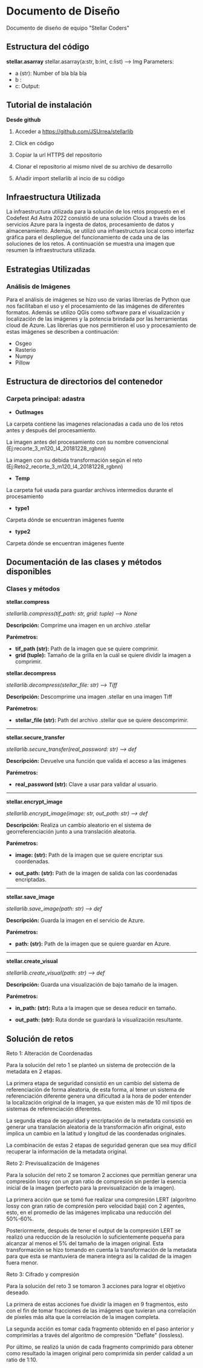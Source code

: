 # Documento de Diseño
Documento de diseño de equipo "Stellar Coders"
## Estructura del código
**stellar.asarray**
stellar.asarray(a:str, b:int, c:list) --> Img
Parameters:
* a (str): Number of bla bla bla
* b :
* c:
Output: 

## Tutorial de instalación

**Desde github**

1. Acceder a https://github.com/JSUrrea/stellarlib

2. Click en código
 
3. Copiar la url HTTPS del repositorio
 
4. Clonar el repositorio al mismo nivel de su archivo de desarrollo
 
5. Añadir import stellarlib al incio de su código 

## Infraestructura Utilizada
La infraestructura utilizada para la solución de los retos propuesto en el Codefest Ad Astra 2022 consistió de una solución Cloud a través de los servicios Azure para la ingesta de datos, procesamiento de datos y almacenamiento. Además, se utilizó una infraestructura local como interfaz gráfica para el despliegue del funcionamiento de cada una de las soluciones de los retos. A continuación se muestra una imagen que resumen la infraestructura utilizada.
## Estrategias Utilizadas
### **Análisis de Imágenes**
Para el análisis de imágenes se hizo uso de varias librerías de Python que nos facilitaban el uso y el procesamiento de las imágenes de diferentes formatos. Además se utilizo QGis como software para el visualización y localización de las imágenes y la potencia brindada por las herramientas cloud de Azure.
Las librerías que nos permitieron el uso y procesamiento de estas imágenes se describen a continuación:
* Osgeo
* Rasterio
* Numpy
* Pillow
## Estructura de directorios del contenedor

### **Carpeta principal: adastra**

- **OutImages**

La carpeta contiene las imagenes relacionadas a cada uno de los retos antes y después del procesamiento. 

La imagen antes del procesamiento con su nombre convencional (Ej:recorte_3_m120_l4_20181228_rgbnn)

La imagen con su debida transformación según el reto (Ej:Reto2_recorte_3_m120_l4_20181228_rgbnn)

- **Temp**

La carpeta fué usada para guardar archivos intermedios durante el procesamiento

- **type1**

Carpeta dónde se encuentran imágenes fuente

- **type2**

Carpeta dónde se encuentran imágenes fuente

## **Documentación de las clases y métodos disponibles**

### Clases y métodos
**stellar.compress**

*stellarlib.compress(tif_path: str, grid: tuple) --> None*

**Descripción:** Comprime una imagen en un archivo .stellar

**Parémetros:**

-  **tif_path (str):**  Path de la imagen que se quiere comprimir.
- **grid (tuple):** Tamaño de la grilla en la cuál se quiere dividir la imagen a comprimir.

 **stellar.decompress**
 
*stellarlib.decompress(stellar_file: str) --> Tiff*

**Descripción:** Descomprime una imagen .stellar en una imagen Tiff

**Parémetros:**

-  **stellar_file (str):**  Path del archivo .stellar que se quiere descomprimir.

------------

**stellar.secure_transfer**

*stellarlib.secure_transfer(real_password: str) --> def*

**Descripción:** Devuelve una función que valida el acceso a las imágenes

**Parémetros:**

-  **real_password (str):**  Clave a usar para validar al usuario.

------------

**stellar.encrypt_image**

*stellarlib.encrypt_image(image: str, out_path: str) --> def*

**Descripción:** Realiza un cambio aleatorio en el sistema de georreferenciación junto a una translación aleatoria. 

**Parémetros:**

-  **image: (str):**  Path de la imagen que se quiere encriptar sus coordenadas. 

-  **out_path: (str):**  Path de la imagen de salida con las coordenadas encriptadas. 

------------

**stellar.save_image**

*stellarlib.save_image(path: str) --> def*

**Descripción:** Guarda la imagen en el servicio de Azure. 

**Parémetros:**

-  **path: (str):**  Path de la imagen que se quiere guardar en Azure. 

------------

**stellar.create_visual**

*stellarlib.create_visual(path: str) --> def*

**Descripción:** Guarda una visualización de bajo tamaño de la imagen. 

**Parémetros:**

-  **in_path: (str):**  Ruta a la imagen que se desea reducir en tamaño. 

-  **out_path: (str):**   Ruta donde se guardará la visualización resultante.


## **Solución de retos**

Reto 1:  Alteración de Coordenadas

Para la solución del reto 1 se planteó un sistema de protección de la metadata en 2 etapas. 

La primera etapa de seguridad consistió en un cambio del sistema de referenciación de forma aleatoria, de esta forma, al tener un sistema de referenciación diferente genera una dificultad a la hora de poder entender la localización original de la imagen, ya que existen más de 10 mil tipos de sistemas de referenciación diferentes. 

La segunda etapa de seguridad y encriptación de la metadata consistió en generar una translación aleatoria de la transformación afín original, esto implica un cambio en la latitud y longitud de las coordenadas originales. 

La combinación de estas 2 etapas de seguridad generan que sea muy difícil recuperar la información de la metadata original.

Reto 2:  Previsualización de Imágenes

Para la solución del reto 2 se tomaron 2 acciones que permitían generar una compresión lossy con un gran ratio de compresión sin perder la esencia inicial de la imagen (perfecto para la previsualización de la imagen).

La primera acción que se tomó fue realizar una compresión LERT (algoritmo lossy con gran ratio de compresión pero velocidad baja) con 2 agentes, esto, en el promedio de las imágenes implicaba una reducción del 50%-60%.

Posteriormente, después de tener el output de la compresión LERT se realizó una reducción de la resolución lo suficientemente pequeña para alcanzar al menos el 5% del tamaño de la imagen original. Esta transformación se hizo tomando en cuenta la transformación de la metadata para que esta se mantuviera de manera integra así la calidad de la imagen fuera menor.

Reto 3: Cifrado y compresión

Para la solución del reto 3 se tomaron 3 acciones para lograr el objetivo deseado. 

La primera de estas acciones fue dividir la imagen en 9 fragmentos, esto con el fin de tomar fracciones de las imágenes que tuvieran una correlación de píxeles más alta que la correlación de la imagen completa. 

La segunda acción es tomar cada fragmento obtenido en el paso anterior y comprimirlas a través del algoritmo de compresión "Deflate" (lossless).

Por último, se realizó la unión de cada fragmento comprimido para obtener como resultado la imagen original pero comprimida sin perder calidad a un ratio de 1:10.
